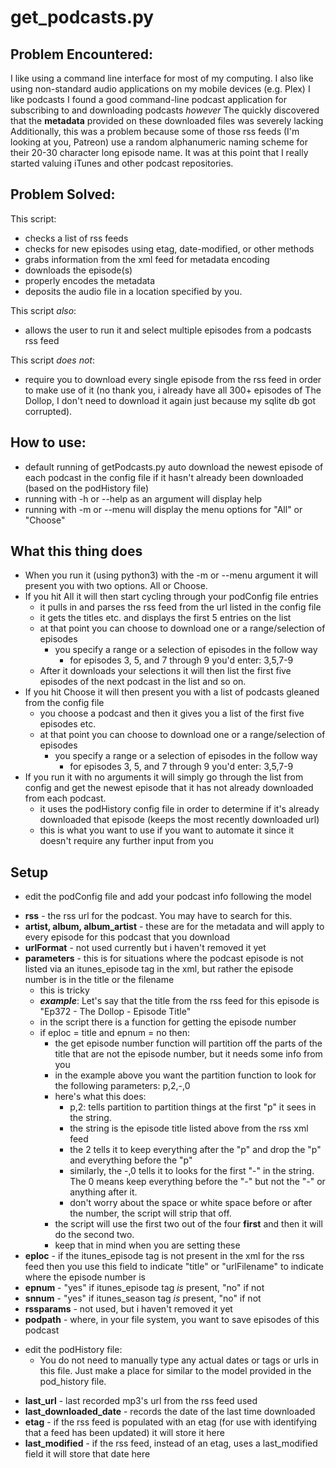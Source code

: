 # get_podcasts.py

## Problem Encountered:
I like using a command line interface for most of my computing.
I also like using non-standard audio applications on my mobile devices (e.g. Plex)
I like podcasts
I found a good command-line podcast application for subscribing to and downloading podcasts
_however_
The quickly discovered that the **metadata** provided on these downloaded files was severely lacking
Additionally, this was a problem because some of those rss feeds (I'm looking at you, Patreon) use a random alphanumeric naming scheme for their 20-30 character long episode name.
It was at this point that I really started valuing iTunes and other podcast repositories.

## Problem Solved:
This script:
- checks a list of rss feeds
- checks for new episodes using etag, date-modified, or other methods
- grabs information from the xml feed for metadata encoding
- downloads the episode(s)
- properly encodes the metadata
- deposits the audio file in a location specified by you.

This script *also*:
- allows the user to run it and select multiple episodes from a podcasts rss feed

This script *does not*:
- require you to download every single episode from the rss feed in order to make use of it (no thank you, i already have all 300+ episodes of The Dollop, I don't need to download it again just because my sqlite db got corrupted).

## How to use:
- default running of getPodcasts.py auto download the newest episode of each podcast in the config file if it hasn't already been downloaded (based on the podHistory file)
- running with -h or --help as an argument will display help
- running with -m or --menu will display the menu options for "All" or "Choose"

## What this thing does
- When you run it (using python3) with the -m or --menu argument it will present you with two options.  All or Choose.
- If you hit All it will then start cycling through your podConfig file entries
	- it pulls in and parses the rss feed from the url listed in the config file
	- it gets the titles etc. and displays the first 5 entries on the list
	- at that point you can choose to download one or a range/selection of episodes
		- you specify a range or a selection of episodes in the follow way
			- for episodes 3, 5, and 7 through 9 you'd enter: 3,5,7-9
	- After it downloads your selections it will then list the first five episodes of the next podcast in the list and so on.
- If you hit Choose it will then present you with a list of podcasts gleaned from the config file
	- you choose a podcast and then it gives you a list of the first five episodes etc.
	- at that point you can choose to download one or a range/selection of episodes
		- you specify a range or a selection of episodes in the follow way
			- for episodes 3, 5, and 7 through 9 you'd enter: 3,5,7-9
- If you run it with no arguments it will simply go through the list from config and get the newest episode that it has not already downloaded from each podcast.
	- it uses the podHistory config file in order to determine if it's already downloaded that episode (keeps the most recently downloaded url)
	- this is what you want to use if you want to automate it since it doesn't require any further input from you

## Setup
- edit the podConfig file and add your podcast info following the model

* **rss** - the rss url for the podcast. You may have to search for this.
* **artist, album, album\_artist** - these are for the metadata and will apply to every episode for this podcast that you download
* **urlFormat** - not used currently but i haven't removed it yet
* **parameters** - this is for situations where the podcast episode is not listed via an itunes\_episode tag in the xml, but rather the episode number is in the title or the filename
	- this is tricky
	- **_example_**: Let's say that the title from the rss feed for this episode is "Ep372 - The Dollop - Episode Title"
	- in the script there is a function for getting the episode number
	- if eploc = title and epnum = no then:
		- the get episode number function will partition off the parts of the title that are not the episode number, but it needs some info from you
		- in the example above you want the partition function to look for the following parameters: p,2,-,0
		- here's what this does:
			- p,2: tells partition to partition things at the first "p" it sees in the string.
			- the string is the episode title listed above from the rss xml feed
			- the 2 tells it to keep everything after the "p" and drop the "p" and everything before the "p"
			- similarly, the -,0 tells it to looks for the first "-" in the string.  The 0 means keep everything before the "-" but not the "-" or anything after it.
			- don't worry about the space or white space before or after the number, the script will strip that off.
		- the script will use the first two out of the four **first** and then it will do the second two. 
		- keep that in mind when you are setting these
* **eploc** - if the itunes\_episode tag is not present in the xml for the rss feed then you use this field to indicate "title" or "urlFilename" to indicate where the episode number is
* **epnum** - "yes" if itunes\_episode tag *is* present, "no" if not
* **snnum** - "yes" if itunes\_season tag *is* present, "no" if not
* **rssparams** - not used, but i haven't removed it yet
* **podpath** - where, in your file system, you want to save episodes of this podcast

- edit the podHistory file:
	- You do not need to manually type any actual dates or tags or urls in this file.  Just make a place for similar to the model provided in the pod\_history file.

* **last_url** - last recorded mp3's url from the rss feed used
* **last_downloaded_date** - records the date of the last time downloaded
* **etag** - if the rss feed is populated with an etag (for use with identifying that a feed has been updated) it will store it here
* **last_modified** - if the rss feed, instead of an etag, uses a last\_modified field it will store that date here
